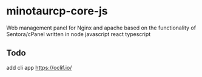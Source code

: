 # minotaurcp-core-js
Web management panel for Nginx and apache based on the functionality of Sentora/cPanel written in node javascript react typescript




## Todo 
add cli app https://oclif.io/